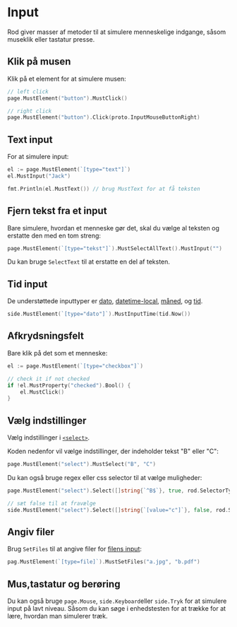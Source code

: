 # Input

Rod giver masser af metoder til at simulere menneskelige indgange, såsom museklik eller tastatur presse.

## Klik på musen

Klik på et element for at simulere musen:

```go
// left click
page.MustElement("button").MustClick()

// right click
page.MustElement("button").Click(proto.InputMouseButtonRight)
```

## Text input

For at simulere input:

```go
el := page.MustElement(`[type="text"]`)
el.MustInput("Jack")

fmt.Println(el.MustText()) // brug MustText for at få teksten
```

## Fjern tekst fra et input

Bare simulere, hvordan et menneske gør det, skal du vælge al teksten og erstatte den med en tom streng:

```go
page.MustElement(`[type="tekst"]`).MustSelectAllText().MustInput("")
```

Du kan bruge `SelectText` til at erstatte en del af teksten.

## Tid input

De understøttede inputtyper er [dato](https://developer.mozilla.org/en-US/docs/Web/HTML/Element/input/date), [datetime-local](https://developer.mozilla.org/en-US/docs/Web/HTML/Element/input/datetime-local), [måned](https://developer.mozilla.org/en-US/docs/Web/HTML/Element/input/month), og [tid](https://developer.mozilla.org/en-US/docs/Web/HTML/Element/input/time).

```go
side.MustElement(`[type="dato"]`).MustInputTime(tid.Now())
```

## Afkrydsningsfelt

Bare klik på det som et menneske:

```go
el := page.MustElement(`[type="checkbox"]`)

// check it if not checked
if !el.MustProperty("checked").Bool() {
    el.MustClick()
}
```

## Vælg indstillinger

Vælg indstillinger i [`<select>`](https://developer.mozilla.org/en-US/docs/Web/HTML/Element/select).

Koden nedenfor vil vælge indstillinger, der indeholder tekst "B" eller "C":

```go
page.MustElement("select").MustSelect("B", "C")
```

Du kan også bruge regex eller css selector til at vælge muligheder:

```go
page.MustElement("select").Select([]string{`^B$`}, true, rod.SelectorTypeRegex)

// sæt false til at fravælge
side.MustElement("select").Select([]string{`[value="c"]`}, false, rod.SelectorTypeCSSSector)
```

## Angiv filer

Brug `SetFiles` til at angive filer for [filens input](https://developer.mozilla.org/en-US/docs/Web/HTML/Element/input/file):

```go
pag.MustElement(`[type=file]`).MustSetFiles("a.jpg", "b.pdf")
```

## Mus,tastatur og berøring

Du kan også bruge `page.Mouse`, `side.Keyboard`eller `side.Tryk` for at simulere input på lavt niveau. Såsom du kan søge i enhedstesten for at trække for at lære, hvordan man simulerer træk.

